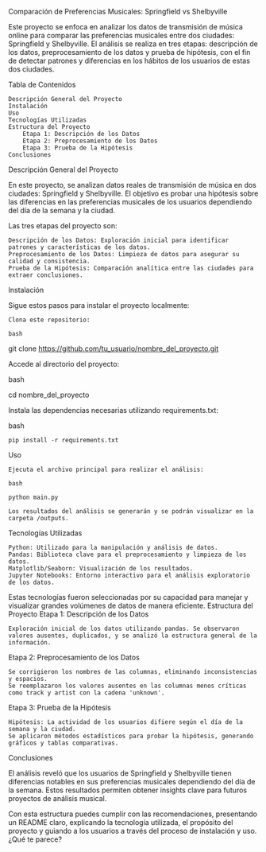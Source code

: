 Comparación de Preferencias Musicales: Springfield vs Shelbyville

Este proyecto se enfoca en analizar los datos de transmisión de música online para comparar las preferencias musicales entre dos ciudades: Springfield y Shelbyville. El análisis se realiza en tres etapas: descripción de los datos, preprocesamiento de los datos y prueba de hipótesis, con el fin de detectar patrones y diferencias en los hábitos de los usuarios de estas dos ciudades.

Tabla de Contenidos

    Descripción General del Proyecto
    Instalación
    Uso
    Tecnologías Utilizadas
    Estructura del Proyecto
        Etapa 1: Descripción de los Datos
        Etapa 2: Preprocesamiento de los Datos
        Etapa 3: Prueba de la Hipótesis
    Conclusiones

Descripción General del Proyecto

En este proyecto, se analizan datos reales de transmisión de música en dos ciudades: Springfield y Shelbyville. El objetivo es probar una hipótesis sobre las diferencias en las preferencias musicales de los usuarios dependiendo del día de la semana y la ciudad.

Las tres etapas del proyecto son:

    Descripción de los Datos: Exploración inicial para identificar patrones y características de los datos.
    Preprocesamiento de los Datos: Limpieza de datos para asegurar su calidad y consistencia.
    Prueba de la Hipótesis: Comparación analítica entre las ciudades para extraer conclusiones.

Instalación

Sigue estos pasos para instalar el proyecto localmente:

    Clona este repositorio:

    bash

git clone https://github.com/tu_usuario/nombre_del_proyecto.git

Accede al directorio del proyecto:

bash

cd nombre_del_proyecto

Instala las dependencias necesarias utilizando requirements.txt:

bash

    pip install -r requirements.txt

Uso

    Ejecuta el archivo principal para realizar el análisis:

    bash

    python main.py

    Los resultados del análisis se generarán y se podrán visualizar en la carpeta /outputs.

Tecnologías Utilizadas

    Python: Utilizado para la manipulación y análisis de datos.
    Pandas: Biblioteca clave para el preprocesamiento y limpieza de los datos.
    Matplotlib/Seaborn: Visualización de los resultados.
    Jupyter Notebooks: Entorno interactivo para el análisis exploratorio de los datos.

Estas tecnologías fueron seleccionadas por su capacidad para manejar y visualizar grandes volúmenes de datos de manera eficiente.
Estructura del Proyecto
Etapa 1: Descripción de los Datos

    Exploración inicial de los datos utilizando pandas. Se observaron valores ausentes, duplicados, y se analizó la estructura general de la información.

Etapa 2: Preprocesamiento de los Datos

    Se corrigieron los nombres de las columnas, eliminando inconsistencias y espacios.
    Se reemplazaron los valores ausentes en las columnas menos críticas como track y artist con la cadena 'unknown'.

Etapa 3: Prueba de la Hipótesis

    Hipótesis: La actividad de los usuarios difiere según el día de la semana y la ciudad.
    Se aplicaron métodos estadísticos para probar la hipótesis, generando gráficos y tablas comparativas.

Conclusiones

El análisis reveló que los usuarios de Springfield y Shelbyville tienen diferencias notables en sus preferencias musicales dependiendo del día de la semana. Estos resultados permiten obtener insights clave para futuros proyectos de análisis musical.

Con esta estructura puedes cumplir con las recomendaciones, presentando un README claro, explicando la tecnología utilizada, el propósito del proyecto y guiando a los usuarios a través del proceso de instalación y uso. ¿Qué te parece?
